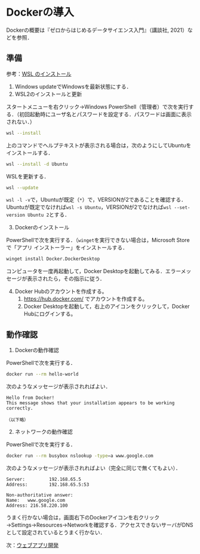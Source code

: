 # Dockerの導入

Dockerの概要は『ゼロからはじめるデータサイエンス入門』（講談社, 2021）などを参照．

## 準備

参考：[WSL のインストール](https://docs.microsoft.com/ja-jp/windows/wsl/install)

1. Windows updateでWindowsを最新状態にする．
1. WSL2のインストールと更新

スタートメニューを右クリック→Windows PowerShell（管理者）で次を実行する．（初回起動時にユーザ名とパスワードを設定する．パスワードは画面に表示されない．）

```bash
wsl --install
```

上のコマンドでヘルプテキストが表示される場合は，次のようにしてUbuntuをインストールする．

```bash
wsl --install -d Ubuntu
```

WSLを更新する．

```bash
wsl --update
```

`wsl -l -v`で，Ubuntuが既定（`*`）で，VERSIONが2であることを確認する．
Ubuntuが既定でなければ`wsl -s Ubuntu`，VERSIONが2でなければ`wsl --set-version Ubuntu 2`とする．

3. Dockerのインストール

PowerShellで次を実行する．（`winget`を実行できない場合は，Microsoft Storeで「アプリ インストーラー」をインストールする．

```bash
winget install Docker.DockerDesktop
```

コンピュータを一度再起動して，Docker Desktopを起動してみる．エラーメッセージが表示されたら，その指示に従う．

4. Docker Hubのアカウントを作成する。
    1. https://hub.docker.com/ でアカウントを作成する。
    2. Docker Desktopを起動して，右上のアイコンをクリックして，Docker Hubにログインする。

## 動作確認

1. Dockerの動作確認

PowerShellで次を実行する．

```bash
docker run --rm hello-world
```

次のようなメッセージが表示されればよい．

```
Hello from Docker!
This message shows that your installation appears to be working correctly.

（以下略）
```

2. ネットワークの動作確認

PowerShellで次を実行する．

```bash
docker run --rm busybox nslookup -type=a www.google.com
```

次のようなメッセージが表示されればよい（完全に同じで無くてもよい）．

```
Server:         192.168.65.5
Address:        192.168.65.5:53

Non-authoritative answer:
Name:   www.google.com
Address: 216.58.220.100
```

うまく行かない場合は，画面右下のDockerアイコンを右クリック→Settings→Resources→Networkを確認する．アクセスできないサーバがDNSとして設定されているとうまく行かない．

次：[ウェブアプリ開発](web.md)
